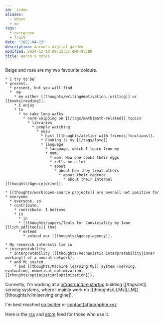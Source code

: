 ```yaml
---
id: _index
aliases:
  - about
  - me
tags:
  - evergreen
  - fruit
date: "2022-04-22"
description: Aaron's digital garden
modified: 2024-12-10 09:32:31 GMT-05:00
title: Aaron's notes
---
```


Beige and <span class="rose">rosé</span> are my two favourite colours.

```telescopic id="intro"
* I try to be
* present.
  * present, but you will find
  *  me
    * me either [[thoughts/writing#motivation.|writing]] or [[books|reading]].
    * I enjoy
    * to
      * to take long walks
        * nerd-snipping on [[/tags/math|math-related]] topics
          * libraries
            * people watching
              * yuzu
                * host [[thoughts/atelier with friends|functions]].
                * Cooking is my [[/tags/love]]
                * language
                  * language, which I learn from my
                  * mom.
                    * mom. How one cooks their eggs
                    * tells me a lot
                    * about
                      * about how they treat others
                        * about their cadence
                          * about their internal [[thoughts/Agency|drive]].
```

```telescopic id="work"
* [[thoughts/work|open-source projects]] are overall net positive for
* everyone
  * everyone, so
  * contribute.
    * contribute. I believe
    * in
      * in
      * [[thoughts/papers/Tools for Conviviality by Ivan Illich.pdf|tools]] that
      * extend
        * extend our [[thoughts/Agency|agency]].
```

```telescopic id="research"
* My research interests lie in
* interpretability
  * interpretability ([[thoughts/mechanistic interpretability|inner working]] of a neural network),
  * and ML system
    * and [[thoughts/Machine learning|ML]] system (serving, evaluation, numerical optimization, [[thoughts/optimization|optimization]]).
```

Currently, I'm working at a [infrastructure startup](https://bentoml.com) building [[/tags/ml]] serving systems, where I mainly work on [[thoughts/LLMs|LLM]] [[thoughts/vllm|serving engine]].

I'm best reached [on twitter](https://twitter.com/aarnphm_) or [contact\[at\]aarnphm.xyz](mailto:contact@aarnphm.xyz)

Here is the [rss](/index.xml) and [atom](/feed.xml) feed for those who use it.
